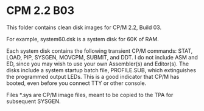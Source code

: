 # CPM 2.2 B03

This folder contains clean disk images for CP/M 2.2, Build 03.

For example, system60.dsk is a system disk for 60K of RAM.

Each system disk contains the following transient CP/M commands:  STAT, LOAD, PIP, SYSGEN, MOVCPM, SUBMIT, and DDT.  I do not include ASM and ED, since you may wish to use your own Assembler(s) and Editor(s). The disks include a system startup batch file, PROFILE.SUB, which extinguishes the programmed output LEDs.  This is a good indicator that CP/M has booted, even before you connect TTY or other console.

Files *.sys are CP/M image files, meant to be copied to the TPA for subsequent SYSGEN.

 
 
